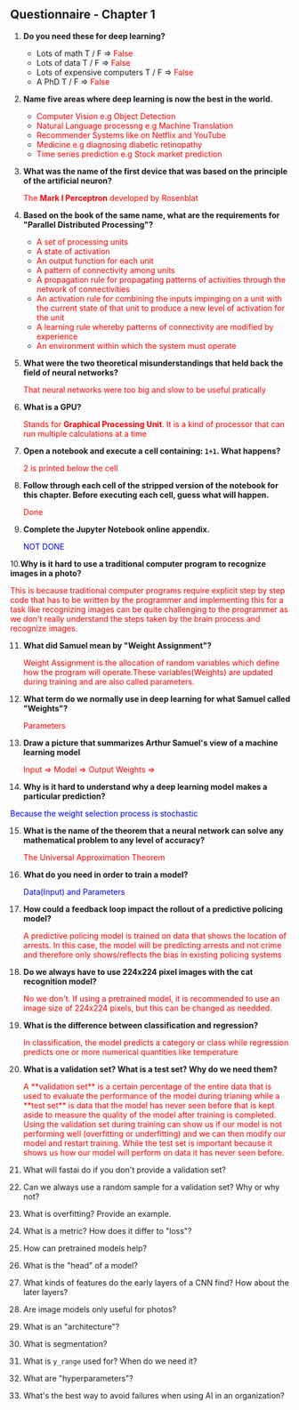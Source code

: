 ## Questionnaire - Chapter 1

1. **Do you need these for deep learning?**
   - Lots of math T / F  =>  <span style="color:red"> False </span>
   - Lots of data T / F  =>  <span style="color:red"> False </span>
   - Lots of expensive computers T / F  =>  <span style="color:red"> False </span>
   - A PhD T / F  =>  <span style="color:red"> False </span>

2. **Name five areas where deep learning is now the best in the world.**

    - <span style="color:red"> Computer Vision e.g Object Detection </span>
    - <span style="color:red"> Natural Language processng e.g Machine Translation </span>
    - <span style="color:red"> Recommender Systems like on Netflix and YouTube </span>
    - <span style="color:red"> Medicine e.g diagnosing diabetic retinopathy </span>
    - <span style="color:red"> Time series prediction e.g Stock market prediction </span>

3. **What was the name of the first device that was based on the principle of the artificial neuron?**

      <span style="color:red"> The **Mark I Perceptron** developed by Rosenblat </span>

4. **Based on the book of the same name, what are the requirements for "Parallel Distributed Processing"?**
    - <span style="color:red">A set of processing units  </span>
    - <span style="color:red"> A state of activation  </span>
    - <span style="color:red"> An output function for each unit  </span>
    - <span style="color:red"> A pattern of connectivity among units  </span>
    - <span style="color:red"> A propagation rule for propagating patterns of activities through the network of connectivities  </span>
    - <span style="color:red"> An activation rule for combining the inputs impinging on a unit with the current state of that unit to produce a new level of activation for the unit  </span>
    - <span style="color:red"> A learning rule whereby patterns of connectivity are modified by experience  </span>
    - <span style="color:red"> An environment within which the system must operate  </span>

5. **What were the two theoretical misunderstandings that held back the field of neural networks?**

      <span style="color:red"> That neural networks were too big and slow to be useful pratically  </span>

6. **What is a GPU?**

      <span style="color:red"> Stands for **Graphical Processing Unit**. It is a kind of processor that can run multiple calculations at a time </span>

7. **Open a notebook and execute a cell containing: `1+1`. What happens?**

      <span style="color:red"> 2 is printed below the cell </span>

8. **Follow through each cell of the stripped version of the notebook for this chapter. Before executing each cell, guess what will happen.**

      <span style="color:red"> Done </span>

9. **Complete the Jupyter Notebook online appendix.**

      <span style="color:blue"> NOT DONE  </span>

10.**Why is it hard to use a traditional computer program to recognize images in a photo?**

   <p style="color:red">
   This is because traditional computer programs require explicit step by step code that has to be written by the programmer and implementing this for a task like recognizing images can be quite challenging to the programmer as we don't really understand the steps taken by the brain process and recognize images. 
   </p>   
    

11. **What did Samuel mean by "Weight Assignment"?**

      <span style="color:red"> Weight Assignment is the allocation of random variables which define how the program will operate.These variables(Weights) are updated during training and are also called parameters.</span> 
   
12. **What term do we normally use in deep learning for what Samuel called "Weights"?**

      <span style="color:red"> Parameters   </span> 
   
13. **Draw a picture that summarizes Arthur Samuel's view of a machine learning model**
   
      <p style="color:red">
      Input => Model => Output
      Weights =>
       </p> 

14. **Why is it hard to understand why a deep learning model makes a particular prediction?**

   <p style="color:blue">
   Because the weight selection process is stochastic  
   </p> 

15. **What is the name of the theorem that a neural network can solve any mathematical problem to any level of accuracy?**
      
      <p style="color:red"> The Universal Approximation Theorem  </p> 

16. **What do you need in order to train a model?**

      <p style="color:blue"> Data(Input) and Parameters   </p> 
     

17. **How could a feedback loop impact the rollout of a predictive policing model?**
      <p style="color:red"> A predictive policing model is trained on data that shows the location of arrests. In this case, the model will be predicting arrests and not crime and therefore only shows/reflects the bias in existing policing systems  </p> 
      
18. **Do we always have to use 224x224 pixel images with the cat recognition model?**
      <p style="color:red"> No we don't. If using a pretrained model, it is recommended to use an image size of 224x224 pixels, but this can be changed as needded.  </p> 
      
19. **What is the difference between classification and regression?**
      <p style="color:red"> In classification, the model predicts a category or class while regression predicts one or more numerical quantities like temperature </p> 
      
20. **What is a validation set? What is a test set? Why do we need them?**
      <p style="color:red"> A **validation set** is a certain percentage of the entire data that is used to evaluate the performance of the model during trianing while a **test set** is data that the model has never seen before that is kept aside to measure the quality of the model after training is completed.  Using the validation set during training can show us if our model is not performing well (overfitting or underfitting) and we can then modify our model and restart training. While the test set is important because it shows us how our model will perform on data it has never seen before. </p> 
      
1. What will fastai do if you don't provide a validation set?
1. Can we always use a random sample for a validation set? Why or why not?
1. What is overfitting? Provide an example.
1. What is a metric? How does it differ to "loss"?
1. How can pretrained models help?
1. What is the "head" of a model?
1. What kinds of features do the early layers of a CNN find? How about the later layers?
1. Are image models only useful for photos?
1. What is an "architecture"?
1. What is segmentation?
1. What is `y_range` used for? When do we need it?
1. What are "hyperparameters"?
1. What's the best way to avoid failures when using AI in an organization?

